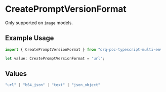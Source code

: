 # CreatePromptVersionFormat

Only supported on `image` models.

## Example Usage

```typescript
import { CreatePromptVersionFormat } from "orq-poc-typescript-multi-env-version/models/operations";

let value: CreatePromptVersionFormat = "url";
```

## Values

```typescript
"url" | "b64_json" | "text" | "json_object"
```
